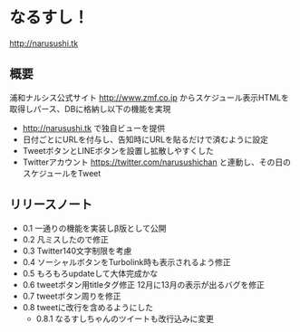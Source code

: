 なるすし！
====================

http://narusushi.tk


概要
--------------------

浦和ナルシス公式サイト http://www.zmf.co.jp からスケジュール表示HTMLを取得しパース、DBに格納し以下の機能を実現

- http://narusushi.tk で独自ビューを提供
- 日付ごとにURLを付与し、告知時にURLを貼るだけで済むように設定
- TweetボタンとLINEボタンを設置し拡散しやすくした
- Twitterアカウント https://twitter.com/narusushichan と連動し、その日のスケジュールをTweet



リリースノート
--------------------

- 0.1 一通りの機能を実装しβ版として公開
- 0.2 凡ミスしたので修正
- 0.3 Twitter140文字制限を考慮
- 0.4 ソーシャルボタンをTurbolink時も表示されるよう修正
- 0.5 もろもろupdateして大体完成かな
- 0.6 tweetボタン用titleタグ修正 12月に13月の表示が出るバグを修正
- 0.7 tweetボタン周りを修正
- 0.8 tweetに改行を含めるようにした
  - 0.8.1 なるすしちゃんのツイートも改行込みに変更
